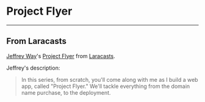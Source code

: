 # Project Flyer
---

## From Laracasts

[Jeffrey Way](https://twitter.com/jeffrey_way)'s [Project Flyer](https://laracasts.com/series/build-project-flyer-with-me) from [Laracasts](https://laracasts.com/).

Jeffrey's description:

>In this series, from scratch, you'll come along with me as I build a web app, called "Project Flyer." We'll tackle everything from the domain name purchase, to the deployment.